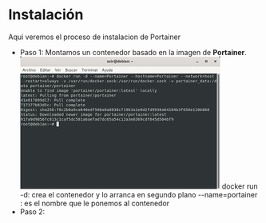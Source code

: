 # Instalación
Aqui veremos el proceso de instalacion de Portainer
- Paso 1:
Montamos un contenedor basado en la imagen de **Portainer**.
![Contedor con la imagen Portainer](imagenes/1.jpg)
docker run -d: crea el contenedor y lo arranca en segundo plano
--name=portainer : es el nombre que le ponemos al contenedor
- Paso 2:
